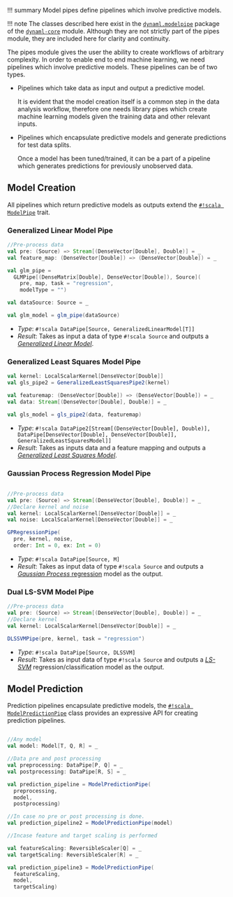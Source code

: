 !!! summary
    Model pipes define pipelines which involve predictive models.

!!! note
    The classes described here exist in the [`dynaml.modelpipe`](https://transcendent-ai-labs.github.io/api_docs/DynaML/recent/dynaml-core/#io.github.mandar2812.dynaml.modelpipe.package) package of the [`dynaml-core`](https://transcendent-ai-labs.github.io/api_docs/DynaML/recent/dynaml-core/#package) module. Although they are not strictly part of the pipes module, they are included here for clarity and continuity.  

The pipes module gives the user the ability to create workflows of arbitrary complexity. In order to enable end to end machine learning, we need pipelines which involve predictive models. These pipelines can be of two types.

 - Pipelines which take data as input and output a predictive model.

      It is evident that the model creation itself is a common step in the data analysis workflow, therefore one needs library pipes which create machine learning models given the training data and other relevant inputs.

 - Pipelines which encapsulate predictive models and generate predictions for test data splits.

      Once a model has been tuned/trained, it can be a part of a pipeline which generates predictions for previously unobserved data.


## Model Creation

All pipelines which return predictive models as outputs extend the [`#!scala ModelPipe`](https://transcendent-ai-labs.github.io/api_docs/DynaML/recent/dynaml-core/#io.github.mandar2812.dynaml.modelpipe.ModelPipe) trait.

### Generalized Linear Model Pipe

```scala
//Pre-process data
val pre: (Source) => Stream[(DenseVector[Double], Double)] = _
val feature_map: (DenseVector[Double]) => (DenseVector[Double]) = _

val glm_pipe =
  GLMPipe[(DenseMatrix[Double], DenseVector[Double]), Source](
    pre, map, task = "regression",
    modelType = "")

val dataSource: Source = _

val glm_model = glm_pipe(dataSource)
```

* _Type_: `#!scala DataPipe[Source, GeneralizedLinearModel[T]]`
* _Result_: Takes as input a data of type `#!scala Source` and outputs a [_Generalized Linear Model_](/core/core_glm.md).

### Generalized Least Squares Model Pipe

```scala
val kernel: LocalScalarKernel[DenseVector[Double]]
val gls_pipe2 = GeneralizedLeastSquaresPipe2(kernel)

val featuremap: (DenseVector[Double]) => (DenseVector[Double]) = _
val data: Stream[(DenseVector[Double], Double)] = _

val gls_model = gls_pipe2(data, featuremap)
```

* _Type_: `#!scala DataPipe2[Stream[(DenseVector[Double], Double)], DataPipe[DenseVector[Double], DenseVector[Double]], GeneralizedLeastSquaresModel]]`
* _Result_: Takes as inputs data and a feature mapping and outputs a [_Generalized Least Squares Model_](/core/core_gls.md).


### Gaussian Process Regression Model Pipe

```scala

//Pre-process data
val pre: (Source) => Stream[(DenseVector[Double], Double)] = _
//Declare kernel and noise
val kernel: LocalScalarKernel[DenseVector[Double]] = _
val noise: LocalScalarKernel[DenseVector[Double]] = _

GPRegressionPipe(
  pre, kernel, noise,
  order: Int = 0, ex: Int = 0)
```

* _Type_: `#!scala DataPipe[Source, M]`
* _Result_: Takes as input data of type `#!scala Source` and outputs a [_Gaussian Process_ regression](/core/core_gp.md) model as the output.

### Dual LS-SVM Model Pipe

```scala
//Pre-process data
val pre: (Source) => Stream[(DenseVector[Double], Double)] = _
//Declare kernel
val kernel: LocalScalarKernel[DenseVector[Double]] = _

DLSSVMPipe(pre, kernel, task = "regression")
```

* _Type_: `#!scala DataPipe[Source, DLSSVM]`
* _Result_: Takes as input data of type `#!scala Source` and outputs a [_LS-SVM_](/core/core_lssvm.md) regression/classification model as the output.


## Model Prediction

Prediction pipelines encapsulate predictive models, the [`#!scala ModelPredictionPipe`](https://transcendent-ai-labs.github.io/api_docs/DynaML/recent/dynaml-core/#io.github.mandar2812.dynaml.modelpipe.ModelPredictionPipe) class provides an expressive API for creating prediction pipelines.

```scala

//Any model
val model: Model[T, Q, R] = _

//Data pre and post processing
val preprocessing: DataPipe[P, Q] = _
val postprocessing: DataPipe[R, S] = _

val prediction_pipeline = ModelPredictionPipe(
  preprocessing,
  model,
  postprocessing)

//In case no pre or post processing is done.
val prediction_pipeline2 = ModelPredictionPipe(model)

//Incase feature and target scaling is performed

val featureScaling: ReversibleScaler[Q] = _
val targetScaling: ReversibleScaler[R] = _

val prediction_pipeline3 = ModelPredictionPipe(
  featureScaling,
  model,
  targetScaling)

```
